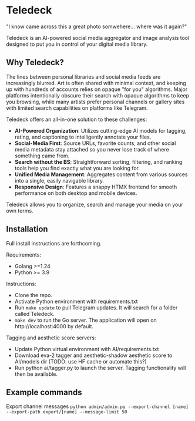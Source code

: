 # Teledeck

"I know came across this a great photo somwehere... where was it again?"

Teledeck is an AI-powered social media aggregator and image analysis tool designed to put you in control of your digital media library.

## Why Teledeck?

The lines between personal libraries and social media feeds are increasingly blurred. Art is often shared with minimal context, and keeping up with hundreds of accounts relies on opaque "for you" algorithms. Major platforms intentionally obscure their search with opaque algorithms to keep you browsing, while many artists prefer personal channels or gallery sites with limited search capabilities on platforms like Telegram.

Teledeck offers an all-in-one solution to these challenges:

- **AI-Powered Organization**: Utilizes cutting-edge AI models for tagging, rating, and captioning to intelligently annotate your files.
- **Social-Media First**: Source URLs, favorite counts, and other social media metadata stay attached so you never lose track of where something came from.
- **Search without the BS**: Straightforward sorting, filtering, and ranking tools help you find exactly what you are looking for.
- **Unified Media Management**: Aggregates content from various sources into a single, easily navigable library.
- **Responsive Design**: Features a snappy HTMX frontend for smooth performance on both desktop and mobile devices.

Teledeck allows you to organize, search and manage your media on your own terms.



## Installation
Full install instructions are forthcoming.

Requirements:
- Golang >=1.24
- Python >= 3.9

Instructions:
- Clone the repo.
- Activate Python environment with requirements.txt
- Run `make update` to pull Telegram updates. It will search for a folder called Teledeck.
- `make dev` to run the Go server. The application will open on http://localhost:4000 by default.

Tagging and aesthetic score servers:
- Update Python virtual environment with AI/requirements.txt
- Download eva-2 tagger and aesthetic-shadow aesthetic score to AI/models dir (TODO: use HF cache or automate this?)
- Run python ai/tagger.py to launch the server. Tagging functionality will then be available.


## Example commands
Export channel messages
``` python admin/admin.py --export-channel [name] --export-path export/[name] --message-limit 50 ```
